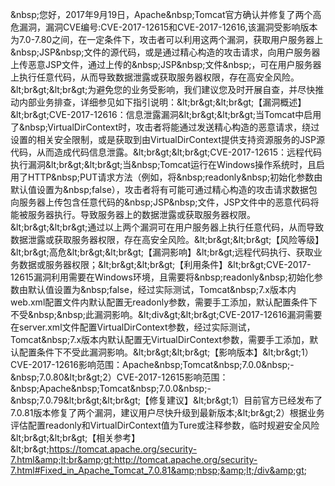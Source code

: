 &amp;nbsp;您好，2017年9月19日，Apache&amp;nbsp;Tomcat官方确认并修复了两个高危漏洞，漏洞CVE编号:CVE-2017-12615和CVE-2017-12616,该漏洞受影响版本为7.0-7.80之间，在一定条件下，攻击者可以利用这两个漏洞，获取用户服务器上&amp;nbsp;JSP&amp;nbsp;文件的源代码，或是通过精心构造的攻击请求，向用户服务器上传恶意JSP文件，通过上传的&amp;nbsp;JSP&amp;nbsp;文件&amp;nbsp;，可在用户服务器上执行任意代码，从而导致数据泄露或获取服务器权限，存在高安全风险。&amp;lt;br&amp;gt;&amp;lt;br&amp;gt;为避免您的业务受影响，我们建议您及时开展自查，并尽快推动内部业务排查，详细参见如下指引说明：&amp;lt;br&amp;gt;&amp;lt;br&amp;gt;【漏洞概述】&amp;lt;br&amp;gt;CVE-2017-12616：信息泄露漏洞&amp;lt;br&amp;gt;&amp;lt;br&amp;gt;当Tomcat中启用了&amp;nbsp;VirtualDirContext时，攻击者将能通过发送精心构造的恶意请求，绕过设置的相关安全限制，或是获取到由VirtualDirContext提供支持资源服务的JSP源代码，从而造成代码信息泄露。&amp;lt;br&amp;gt;&amp;lt;br&amp;gt;CVE-2017-12615：远程代码执行漏洞&amp;lt;br&amp;gt;&amp;lt;br&amp;gt;当&amp;nbsp;Tomcat运行在Windows操作系统时，且启用了HTTP&amp;nbsp;PUT请求方法（例如，将&amp;nbsp;readonly&amp;nbsp;初始化参数由默认值设置为&amp;nbsp;false），攻击者将有可能可通过精心构造的攻击请求数据包向服务器上传包含任意代码的&amp;nbsp;JSP&amp;nbsp;文件，JSP文件中的恶意代码将能被服务器执行。导致服务器上的数据泄露或获取服务器权限。&amp;lt;br&amp;gt;&amp;lt;br&amp;gt;通过以上两个漏洞可在用户服务器上执行任意代码，从而导致数据泄露或获取服务器权限，存在高安全风险。&amp;lt;br&amp;gt;&amp;lt;br&amp;gt;【风险等级】&amp;lt;br&amp;gt;高危&amp;lt;br&amp;gt;&amp;lt;br&amp;gt;【漏洞影响】&amp;lt;br&amp;gt;远程代码执行、获取业务数据或服务器权限；&amp;lt;br&amp;gt;&amp;lt;br&amp;gt;【利用条件】&amp;lt;br&amp;gt;CVE-2017-12615漏洞利用需要在Windows环境，且需要将&amp;nbsp;readonly&amp;nbsp;初始化参数由默认值设置为&amp;nbsp;false，经过实际测试，Tomcat&amp;nbsp;7.x版本内web.xml配置文件内默认配置无readonly参数，需要手工添加，默认配置条件下不受&amp;nbsp;&amp;nbsp;此漏洞影响。&amp;lt;div&amp;gt;&amp;lt;br&amp;gt;CVE-2017-12616漏洞需要在server.xml文件配置VirtualDirContext参数，经过实际测试，Tomcat&amp;nbsp;7.x版本内默认配置无VirtualDirContext参数，需要手工添加，默认配置条件下不受此漏洞影响。&amp;lt;br&amp;gt;&amp;lt;br&amp;gt;【影响版本】&amp;lt;br&amp;gt;1）CVE-2017-12616影响范围：Apache&amp;nbsp;Tomcat&amp;nbsp;7.0.0&amp;nbsp;-&amp;nbsp;7.0.80&amp;lt;br&amp;gt;2）CVE-2017-12615影响范围：&amp;nbsp;Apache&amp;nbsp;Tomcat&amp;nbsp;7.0.0&amp;nbsp;-&amp;nbsp;7.0.79&amp;lt;br&amp;gt;&amp;lt;br&amp;gt;【修复建议】&amp;lt;br&amp;gt;1）目前官方已经发布了7.0.81版本修复了两个漏洞，建议用户尽快升级到最新版本;&amp;lt;br&amp;gt;2）根据业务评估配置readonly和VirtualDirContext值为Ture或注释参数，临时规避安全风险&amp;lt;br&amp;gt;&amp;lt;br&amp;gt;【相关参考】&amp;lt;br&amp;gt;https://tomcat.apache.org/security-7.html&amp;lt;br&amp;gt;http://tomcat.apache.org/security-7.html#Fixed_in_Apache_Tomcat_7.0.81&amp;nbsp;&amp;lt;/div&amp;gt;